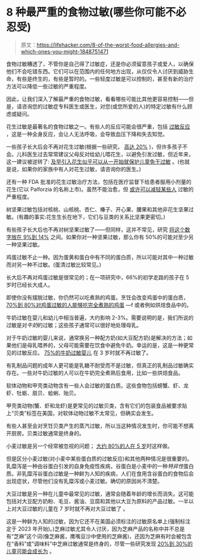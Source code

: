 # 8 种最严重的食物过敏(哪些你可能不必忍受)

> 原文：<https://lifehacker.com/8-of-the-worst-food-allergies-and-which-ones-you-might-1848751471>

食物过敏糟透了，不管你是自己得了过敏症，还是你必须留意孩子或爱人，以确保他们不会吃错东西。它们可以在范围内的任何地方出现，从仅仅令人讨厌到威胁生命，有些是终生的，有些是暂时的。一些轻度过敏是可以控制的，甚至有新的治疗方法可以降低一些过敏的严重程度。

因此，让我们深入了解最严重的食物过敏，看看哪些可能比其他更容易控制——但是，请咨询您的过敏症专科医生或医生，对您(或您所爱的人)的特定过敏有什么顾虑或疑问。

花生过敏是最著名的食物过敏之一。有些人的反应可能会很严重，包括 [过敏反应](https://www.aaaai.org/conditions-treatments/allergies/anaphylaxis) ，这是一种全身反应，会让人无法呼吸，会导致血压下降和失去知觉。

一些孩子长大后会不再对花生过敏(根据一些研究， [高达 20%](https://www.anaphylaxis.org.uk/knowledgebase/outgrowing-food-allergy/) )，但许多孩子不会。儿科医生过去常常建议父母反对给幼儿喂花生，以避免引发过敏，但近年来，这一建议被逆转了: [及早引入花生似乎可以从一开始就保护儿童免于过敏](https://lifehacker.com/allergy-experts-now-recommend-introducing-peanut-produc-1790817324) 。(也就是说，如果你的家族中有人对花生过敏，请咨询你的医生。)

还有一种 FDA 批准的花生过敏治疗方法，包括在医疗监督下给患者服用小剂量的花生(它以 Palforzia 的名称上市)。虽然不能治愈，但 [或许可以减轻某些人](https://lifehacker.com/what-parents-should-know-about-the-new-peanut-allergy-t-1841457297) 过敏的严重程度。

树坚果过敏包括对核桃、山核桃、杏仁、榛子、开心果、腰果和其他非花生坚果过敏。(有趣的事实:花生生长在地下，它们与豆类的关系比坚果更密切。)

有些孩子长大后也不再对树坚果过敏了——但同样，这并不常见，研究 [将这个数字放在 9%到 14%](https://www.anaphylaxis.org.uk/knowledgebase/outgrowing-food-allergy/) 之间。如果你对一种坚果过敏，那么你有 50%的可能对至少另一种坚果过敏。

鸡蛋过敏不止一种。因为蛋黄和蛋白中有不同的蛋白质，所以可能对其中一种过敏而对另一种不过敏。(蛋清过敏比较常见。)

长大后不再对鸡蛋过敏是很常见的；在一项研究中，66%的初学走路的孩子在 5 岁时已经长大成人。

即使你没有摆脱过敏，你仍然可以吃煮熟的鸡蛋。烹饪会改变鸡蛋中的蛋白质，[70%到 80%对鸡蛋过敏的人能够吃完全煮熟的鸡蛋](https://www.foodallergyawareness.org/food-allergy-and-anaphylaxis/food-allergens/egg/) —f 或者例如烘焙食品中的。

牛奶过敏在婴儿和幼儿中相当普遍，大约影响 2-3%。需要说明的是，我们所说的过敏是对*牛奶*的过敏；这些孩子通常可以很好地处理母乳。

对于牛奶过敏的婴儿来说，通常换另一种配方奶(如大豆配方奶)是解决的方法；如果他们是母乳喂养的，父母可能需要在饮食中避免牛奶。幸运的是，这是一种更常见的过敏反应。 [75%的牛奶过敏婴儿](https://www.foodallergy.org/living-food-allergies/food-allergy-essentials/common-allergens/) 在 3 岁时就不再过敏了。

有乳制品问题的成年人更可能是乳糖不耐受而不是过敏，但真正的乳制品过敏确实存在。一些对牛奶过敏的人可以在牛奶完全煮熟后食用，比如一些烘焙食品。

软体动物和甲壳类动物含有一些人会过敏的蛋白质。这些食物包括螃蟹、虾、龙虾、牡蛎、扇贝、蛤蜊、贻贝。

甲壳类动物(蟹、虾和龙虾)是更常见的过敏贝类，含有它们的包装食品被要求贴上“贝类”标签在美国，对软体动物过敏不太常见，但确实会发生。

有些人甚至会对烹饪贝类产生的蒸汽过敏，所以当这种情况发生时，你可能不想离开厨房。贝类过敏通常是终身的。

小麦过敏是另一个经常被忽视的问题； [大约 80%的人在 5 岁](https://www.allergypartners.com/allergy-myth-busters-kids-will-outgrow-food-allergies/)时这样做。

但是区分小麦过敏(对小麦中某些蛋白质的过敏反应)和其他两种情况是很重要的。乳糜泻是一种由谷蛋白引发的自身免疫性疾病，谷蛋白是小麦中的一种*特异性*蛋白质。非乳糜泻谷蛋白过敏是一种鲜为人知的疾病，人们在食用含谷蛋白的食物后会出现症状，尽管他们没有乳糜泻或小麦过敏。确切的原因尚不清楚。

大豆过敏是另一种在儿童中最常见的过敏，通常会随着年龄的增长而消失。这可能包括对大豆配方奶粉、毛豆、酱油、豆腐和其他以大豆为原料的产品过敏。一半以上对大豆过敏的儿童在 7 岁时就不再对大豆过敏了 。

这是一种鲜为人知的过敏，因为它还不在美国必须标注的过敏原名单上(强制标注定于 2023 年开始)。)芝麻过敏尤其令人讨厌，因为芝麻产品的名称中并不总是有“芝麻”这个词(像芝麻酱，鹰嘴豆沙中使用的芝麻酱)，还因为芝麻有时会被包含在“香料”或“调味料”中芝麻过敏通常是终身的，尽管一些研究发现 [20%到 30%的儿童可能会成长为](https://www.nih.gov/news-events/nih-research-matters/sesame-allergy-common-among-children-food-allergies#:~:text=Reactions%20to%20sesame%20can%20be,with%20sesame%20allergy%20outgrow%20it.) 。